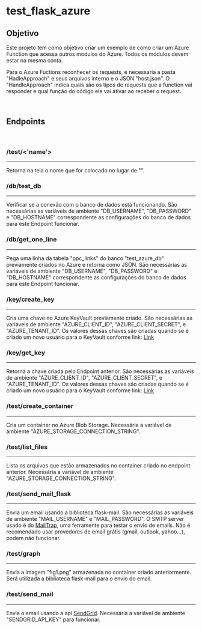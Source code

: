 <h1> test_flask_azure </h1>

<h2>Objetivo</h2>
Este projeto tem como objetivo criar um exemplo de como criar um Azure Function que acessa outros modulos do Azure. Todos os módulos devem estar na mesma conta. 

Para o Azure Fuctions reconhecer os requests, é necessaria a pasta "HadleApproach" e seus arquivos interno e o JSON "host.json". O  "HandleApproach" indica quais são os tipos de requests que a function vai responder e qual função do código ele vai ativar ao receber o request.

<br>

<h2>Endpoints</h2>

<br>

<h3>/test/<'name'> </h3>
<hr>
Retorna na tela o nome que for colocado no lugar de "<name>".

<br>

<h3>/db/test_db</h3>
<hr>
Verificar se a conexão com o banco de dados está funcionando. São necessárias as variáveis de ambiente "DB_USERNAME", "DB_PASSWORD" e "DB_HOSTNAME" correspondente as configurações do banco de dados para este Endpoint funcionar. 

<br>

<h3>/db/get_one_line</h3>
<hr>
Pega uma linha da tabela "ppc_links" do banco "test_azure_db" previamente criados no Azure e retorna como JSON. São necessárias as variáveis de ambiente "DB_USERNAME", "DB_PASSWORD" e "DB_HOSTNAME" correspondente as configurações do banco de dados para este Endpoint funcionar. 

<br>

<h3>/key/create_key</h3>
<hr>
Cria uma chave no Azure KeyVault previamente criado. São necessárias as variáveis de ambiente "AZURE_CLIENT_ID", "AZURE_CLIENT_SECRET", e "AZURE_TENANT_ID". Os valores dessas chaves são criadas quando se é criado um novo usuário para o KeyVault conforme link: 
<a href='https://docs.microsoft.com/pt-BR/python/api/overview/azure/keyvault-keys-readme?view=azure-python#create-a-service-principal-optional'>Link</a>

<br>

<h3>/key/get_key</h3>
<hr>
Retorna a chave criada pelo Endpoint anterior. São necessárias as variáveis de ambiente "AZURE_CLIENT_ID", "AZURE_CLIENT_SECRET", e "AZURE_TENANT_ID". Os valores dessas chaves são criadas quando se é criado um novo usuário para o KeyVault conforme link: 
<a href='https://docs.microsoft.com/pt-BR/python/api/overview/azure/keyvault-keys-readme?view=azure-python#create-a-service-principal-optional'>Link</a>

<br>

<h3>/test/create_container</h3>
<hr>
Cria um container no Azure Blob Storage. Necessária a variável de ambiente "AZURE_STORAGE_CONNECTION_STRING".

<br>

<h3>/test/list_files</h3>
<hr>
Lista os arquivos que estão armazenados no container criado no endpoint anterior. Necessária a variável de ambiente "AZURE_STORAGE_CONNECTION_STRING".

<br>

<h3>/test/send_mail_flask</h3>
<hr>
Envia um email usando a biblioteca flask-mail. São necessárias as variáveis de ambiente "MAIL_USERNAME" e "MAIL_PASSWORD". O SMTP server usado é do <a href='https://mailtrap.io/'>MailTrap</a>, uma ferramente para testar o envio de emails. Não é recomendado usar provedores de email grátis (gmail, outlook, yahoo...), podem não funcionar. 

<br>

<h3>/test/graph</h3>
<hr>
Envia a imagem "fig1.png" armazenada no container criado anteriormente. Será utilizada a biblioteca flask-mail para o envio do email. 

<br>

<h3>/test/send_mail</h3>
<hr>
Envia o email usando a api <a href='https://docs.sendgrid.com/'>SendGrid</a>. Necessária a variável de ambiente "SENDGRID_API_KEY" para funcionar. 

<br>
